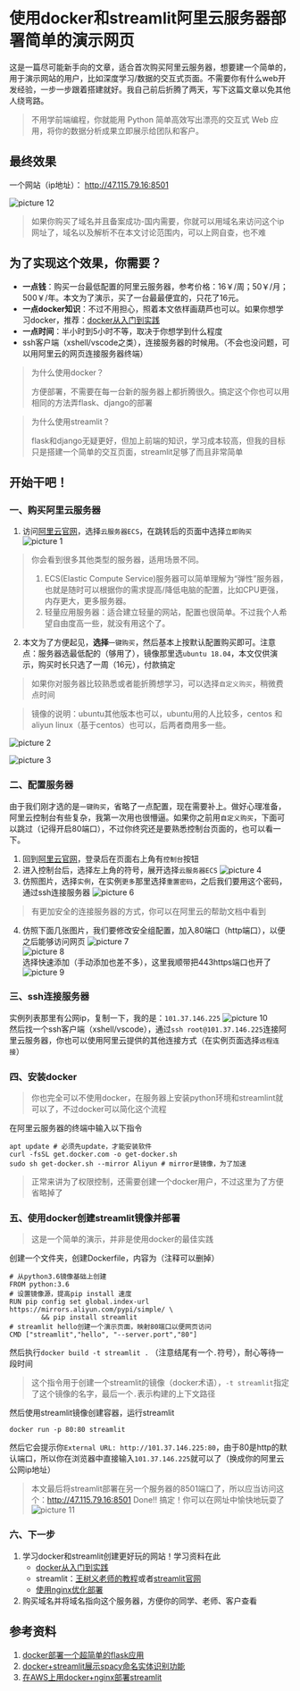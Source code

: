 # 使用docker和streamlit阿里云服务器部署简单的演示网页

这是一篇尽可能新手向的文章，适合首次购买阿里云服务器，想要建一个简单的，用于演示网站的用户，比如深度学习/数据的交互式页面。不需要你有什么web开发经验，一步一步跟着搭建就好。我自己前后折腾了两天，写下这篇文章以免其他人绕弯路。
> 不用学前端编程，你就能用 Python 简单高效写出漂亮的交互式 Web 应用，将你的数据分析成果立即展示给团队和客户。

## 最终效果
一个网站（ip地址）： http://47.115.79.16:8501

![picture 12](2020-09-16_04-46-47.png)  

> 如果你购买了域名并且备案成功-国内需要，你就可以用域名来访问这个ip网址了，域名以及解析不在本文讨论范围内，可以上网自查，也不难

## 为了实现这个效果，你需要？
* **一点钱**：购买一台最低配置的阿里云服务器，参考价格：16￥/周；50￥/月；500￥/年。本文为了演示，买了一台最最便宜的，只花了16元。
* **一点docker知识**：不过不用担心，照着本文依样画葫芦也可以。如果你想学习docker，推荐：[docker从入门到实践](https://yeasy.gitbook.io/)
* **一点时间**：半小时到5小时不等，取决于你想学到什么程度
* ssh客户端（xshell/vscode之类），连接服务器的时候用。（不会也没问题，可以用阿里云的网页连接服务器终端）

> 为什么使用docker？
>   
> 方便部署，不需要在每一台新的服务器上都折腾很久。搞定这个你也可以用相同的方法弄flask、django的部署

> 为什么使用streamlit？
>   
> flask和django无疑更好，但加上前端的知识，学习成本较高，但我的目标只是搭建一个简单的交互页面，streamlit足够了而且非常简单
## 开始干吧！
### 一、购买阿里云服务器
1. 访问[阿里云官网](https://www.aliyun.com/)，选择`云服务器ECS`，在跳转后的页面中选择`立即购买`
![picture 1](2020-09-16_02-14-17.png)  
> 你会看到很多其他类型的服务器，适用场景不同。
> 1. ECS(Elastic Compute Service)服务器可以简单理解为“弹性”服务器，也就是随时可以根据你的需求提高/降低电脑的配置，比如CPU更强，内存更大，更多服务器。
> 2. 轻量应用服务器：适合建立轻量的网站，配置也很简单。不过我个人希望自由度高一些，就没有用这个了。

2. 本文为了方便起见，**选择**`一键购买`，然后基本上按默认配置购买即可。注意点：服务器选最低配的（够用了），镜像那里选`ubuntu 18.04`，本文仅供演示，购买时长只选了一周（16元），付款搞定
> 如果你对服务器比较熟悉或者能折腾想学习，可以选择`自定义购买`，稍微费点时间

> 镜像的说明：ubuntu其他版本也可以，ubuntu用的人比较多，centos 和 aliyun linux（基于centos）也可以，后两者商用多一些。

![picture 2](2020-09-16_03-03-37.png)  

![picture 3](2020-09-16_03-14-20.png)  

### 二、配置服务器

由于我们刚才选的是`一键购买`，省略了一点配置，现在需要补上。做好心理准备，阿里云控制台有些复杂，我第一次用也很懵逼。如果你之前用`自定义购买`，下面可以跳过（记得开启80端口），不过你终究还是要熟悉控制台页面的，也可以看一下。

1. 回到[阿里云官网](aliyun.com)，登录后在页面右上角有`控制台`按钮
2. 进入控制台后，选择左上角的符号，展开选择`云服务器ECS`
![picture 4](2020-09-16_03-21-31.png)  
3. 仿照图片，选择`实例`，在实例`更多`那里选择`重置密码`，之后我们要用这个密码，通过ssh连接服务器
![picture 6](2020-09-16_03-27-08.png)  
> 有更加安全的连接服务器的方式，你可以在阿里云的帮助文档中看到
4. 仿照下面几张图片，我们要修改安全组配置，加入80端口（http端口），以便之后能够访问网页
![picture 7](2020-09-16_03-30-11.png)  
![picture 8](2020-09-16_03-33-10.png)  
选择快速添加（手动添加也差不多），这里我顺带把443https端口也开了
![picture 9](2020-09-16_03-33-52.png)  

### 三、ssh连接服务器
实例列表那里有公网ip，复制一下，我的是：`101.37.146.225`
![picture 10](2020-09-16_03-37-04.png)  
然后找一个ssh客户端（xshell/vscode），通过`ssh root@101.37.146.225`连接阿里云服务器，你也可以使用阿里云提供的其他连接方式（在实例页面选择`远程连接`）

### 四、安装docker
> 你也完全可以不使用docker，在服务器上安装python环境和streamlint就可以了，不过docker可以简化这个流程

在阿里云服务器的终端中输入以下指令
```
apt update # 必须先update，才能安装软件
curl -fsSL get.docker.com -o get-docker.sh
sudo sh get-docker.sh --mirror Aliyun # mirror是镜像，为了加速
```
> 正常来讲为了权限控制，还需要创建一个docker用户，不过这里为了方便省略掉了

### 五、使用docker创建streamlit镜像并部署

> 这是一个简单的演示，并非是使用docker的最佳实践

创建一个文件夹，创建Dockerfile，内容为（注释可以删掉）
```
# 从python3.6镜像基础上创建
FROM python:3.6
# 设置镜像源，提高pip install 速度
RUN pip config set global.index-url https://mirrors.aliyun.com/pypi/simple/ \
        && pip install streamlit
# streamlit hello创建一个演示页面，映射80端口以便网页访问
CMD ["streamlit","hello", "--server.port","80"] 
```
然后执行`docker build -t streamlit .` （注意结尾有一个`.`符号），耐心等待一段时间
> 这个指令用于创建一个streamlit的镜像（docker术语），`-t streamlit`指定了这个镜像的名字，最后一个`.`表示构建的上下文路径

然后使用streamlit镜像创建容器，运行streamlit
```
docker run -p 80:80 streamlit
```
然后它会提示你`External URL: http://101.37.146.225:80`，由于80是http的默认端口，所以你在浏览器中直接输入`101.37.146.225`就可以了（换成你的阿里云公网ip地址）
> 本文最后将streamlit部署在另一个服务器的8501端口了，所以应当访问这个：http://47.115.79.16:8501
Done!! 搞定！你可以在网址中愉快地玩耍了
![picture 11](2020-09-16_04-33-45.png)  

### 六、下一步
1. 学习docker和streamlit创建更好玩的网站！学习资料在此
    * [docker从入门到实践](https://yeasy.gitbook.io/)
    * streamlit：[王树义老师的教程](https://sspai.com/post/58474)或者[streamlit官网](https://www.streamlit.io/)
    * [使用nginx优化部署](https://discuss.streamlit.io/t/tutorial-deploying-streamlit-app-to-aws-lightsail-with-docker-and-nginx/5561)
2. 购买域名并将域名指向这个服务器，方便你的同学、老师、客户查看

## 参考资料
1. [docker部署一个超简单的flask应用](https://zhuanlan.zhihu.com/p/78432719)
2. [docker+streamlit展示spacy命名实体识别功能](https://maelfabien.github.io/project/Streamlit/)
3. [在AWS上用docker+nginx部署streamlit](https://discuss.streamlit.io/t/tutorial-deploying-streamlit-app-to-aws-lightsail-with-docker-and-nginx/5561)